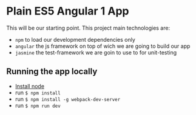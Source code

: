 # Plain ES5 Angular 1 App

This will be our starting point. This project main technologies are:
* `npm` to load our development dependencies only
* `angular` the js framework on top of wich we are going to build our app
* `jasmine` the test-framework we are goin to use to for unit-testing 

## Running the app locally
* [Install node](https://nodejs.org)
* run `$ npm install`
* run `$ npm install -g webpack-dev-server`
* run `$ npm run dev`